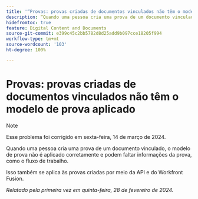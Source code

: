 ```yaml
---
title: '“Provas: provas criadas de documentos vinculados não têm o modelo de prova aplicado”'
description: “Quando uma pessoa cria uma prova de um documento vinculado, o modelo de prova não é aplicado corretamente e podem faltar informações da prova, como o fluxo de trabalho.”
hidefromtoc: true
feature: Digital Content and Documents
source-git-commit: e399c45c2bb5782d8d25add9b097cce18205f994
workflow-type: tm+mt
source-wordcount: '103'
ht-degree: 100%

---
```



# Provas: provas criadas de documentos vinculados não têm o modelo de prova aplicado

<!--On WF, WFF, WFP TOCs-->

>[!NOTE]
>
>Esse problema foi corrigido em sexta-feira, 14 de março de 2024.

Quando uma pessoa cria uma prova de um documento vinculado, o modelo de prova não é aplicado corretamente e podem faltar informações da prova, como o fluxo de trabalho.

Isso também se aplica às provas criadas por meio da API e do Workfront Fusion.

_Relatado pela primeira vez em quinta-feira, 28 de fevereiro de 2024._
